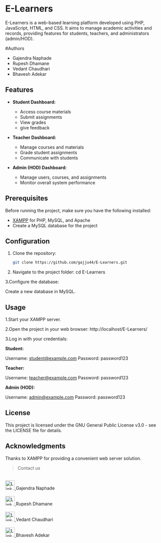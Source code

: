 # E-Learners

E-Learners is a web-based learning platform developed using PHP, JavaScript, HTML, and CSS. It aims to manage academic activities and records, providing features for students, teachers, and administrators (admin/HOD).

#Authors
  - Gajendra Naphade
  - Rupesh Dhamane
  - Vedant Chaudhari
  - Bhavesh Adekar

## Features

- **Student Dashboard:**
  - Access course materials
  - Submit assignments
  - View grades
  - give feedback

- **Teacher Dashboard:**
  - Manage courses and materials
  - Grade student assignments
  - Communicate with students

- **Admin (HOD) Dashboard:**
  - Manage users, courses, and assignments
  - Monitor overall system performance

## Prerequisites

Before running the project, make sure you have the following installed:

- [XAMPP](https://www.apachefriends.org/index.html) for PHP, MySQL, and Apache
- Create a MySQL database for the project

## Configuration

1. Clone the repository:

   ```bash
   git clone https://github.com/gajju44/E-Learners.git

2. Navigate to the project folder:
   cd E-Learners

3.Configure the database:

Create a new database in MySQL.

## Usage

1.Start your XAMPP server.

2.Open the project in your web browser:  http://localhost/E-Learners/

3.Log in with your credentials:

**Student:**

Username: student@example.com
Password: password123

**Teacher:**

Username: teacher@example.com
Password: password123

**Admin (HOD):**

Username: admin@example.com
Password: password123

## License
This project is licensed under the GNU General Public License v3.0 - see the LICENSE file for details.

## Acknowledgments
Thanks to XAMPP for providing a convenient web server solution.

>Contact us
</br>
<a href="https://www.linkedin.com/in/gajendra-naphade-513a54262/?originalSubdomain=in">
  <img src="https://github.com/gajju44/Text-to-speech-converter/blob/main/linkedin-icon-2.svg" alt="LinkedIn" width="30"/>
</a>Gajendra Naphade
</br>
</br>
<a href="https://www.linkedin.com/in/rupesh-dhamane-b01b85210/?originalSubdomain=in">
  <img src="https://github.com/gajju44/Text-to-speech-converter/blob/main/linkedin-icon-2.svg" alt="LinkedIn" width="30"/>
</a>Rupesh Dhamane
</br>
</br>
<a href="https://www.linkedin.com/in/vedant-chaudhari-b37723275/">
  <img src="https://github.com/gajju44/Text-to-speech-converter/blob/main/linkedin-icon-2.svg" alt="LinkedIn" width="30"/>
</a>Vedant Chaudhari
</br>
</br>

<a href="https://www.linkedin.com/in/bhavesh-adekar-959aa0276/">
  <img src="https://github.com/gajju44/Text-to-speech-converter/blob/main/linkedin-icon-2.svg" alt="LinkedIn" width="30"/>
</a>Bhavesh Adekar
</br>
</br>
